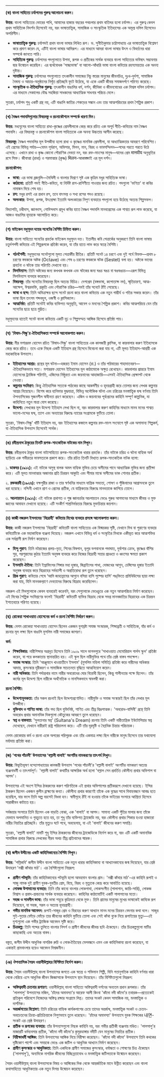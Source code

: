 
---

**(ক) বাংলা সাহিত্যে চর্যাপদের গুরুত্ব আলোচনা করুন।**

**উত্তর:**
বাংলা সাহিত্যের ভোরের পাখি, আমাদের হাজার বছরের পথচলার প্রথম বাতিঘর হলো চর্যাপদ। এর গুরুত্ব কেবল প্রথম সাহিত্যিক নিদর্শন হিসেবেই নয়, বরং ভাষাতাত্ত্বিক, সামাজিক ও সাংস্কৃতিক ইতিহাসের এক অমূল্য দলিল হিসেবেও অপরিসীম।

*   **ভাষাতাত্ত্বিক গুরুত্ব:** চর্যাপদই প্রথম বাংলা ভাষার লিখিত রূপ। ড. সুনীতিকুমার চট্টোপাধ্যায় এর ভাষাতাত্ত্বিক বিশ্লেষণ করে প্রমাণ করেন যে, এটিই বাংলা ভাষার আদিরূপ। এর মাধ্যমে আমরা বাংলা ভাষার উৎস ও বিবর্তনের ধারা সম্পর্কে জানতে পারি।
*   **সাহিত্যিক গুরুত্ব:** চর্যাপদের পদগুলোতে উপমা, রূপক ও প্রতীকের সার্থক ব্যবহার বাংলা সাহিত্যের ভবিষ্যৎ সম্ভাবনার দ্বার উন্মোচন করেছিল। এর দ্ব্যর্থবোধক 'সান্ধ্যভাষা' বা আলো-আঁধারি ভাষা বাংলা কবিতার রহস্যময়তার এক অনন্য দৃষ্টান্ত।
*   **সামাজিক গুরুত্ব:** চর্যাপদের পদগুলোতে তৎকালীন সমাজের নিচু স্তরের মানুষের জীবনচিত্র, দুঃখ-দুর্দশা, সামাজিক বৈষম্য ও আচার-অনুষ্ঠানের নিখুঁত প্রতিচ্ছবি ফুটে উঠেছে, যা একে একটি জীবন্ত সমাজদর্পণে পরিণত করেছে।
*   **সাংস্কৃতিক ও ঐতিহাসিক গুরুত্ব:** তৎকালীন বাঙালির ধর্ম, দর্শন, জীবিকা ও জীবনবোধের এক বিশ্বস্ত দলিল চর্যাপদ। এর মাধ্যমে সেকালের বৌদ্ধ সহজিয়া সাধকদের আধ্যাত্মিক সাধনার পরিচয় মেলে।

সুতরাং, চর্যাপদ শুধু একটি গ্রন্থ নয়, এটি বাঙালি জাতির শেকড়ের সন্ধান এবং তার আত্মপরিচয়ের প্রথম শৈল্পিক প্রকাশ।

---

**(খ) বৈষ্ণব পদাবলিগুলোর বিষয়বস্তু ও রচনাকৌশলে সম্পর্কে ধারণা দিন।**

**উত্তর:**
মধ্যযুগের বাংলা সাহিত্যে রাধা-কৃষ্ণের প্রেমলীলাকে কেন্দ্র করে রচিত এক অপূর্ব গীতি-কবিতার নাম বৈষ্ণব পদাবলি। এর বিষয়বস্তু ও রচনাকৌশল বাংলা সাহিত্যকে এক অনন্য উচ্চতায় আসীন করেছে।

**বিষয়বস্তু:** বৈষ্ণব পদাবলির মূল উপজীব্য হলো রাধা ও কৃষ্ণের মানবিক প্রেমলীলা, যা আধ্যাত্মিকতার আবরণে পরিবেশিত। এই প্রেমের বিভিন্ন পর্যায়—যেমন পূর্বরাগ, অভিসার, মিলন, মান, বিরহ ও ভাবসম্মিলন—পদের পরতে পরতে উঠে এসেছে। এখানে রাধা ও কৃষ্ণ কোনো পৌরাণিক দেবতা নন, বরং রক্ত-মাংসের মানুষ—যাদের প্রেম मानवीय অনুভূতির রসে সিক্ত। জীবাত্মা (রাধা) ও পরমাত্মার (কৃষ্ণ) मिलन-আকাঙ্ক্ষাই এর মূল দর্শন।

**রচনাকৌশল:**
*   **ভাষা:** এর ভাষা ব্রজবুলি—মৈথিলী ও বাংলার মিশ্রণে সৃষ্ট এক কৃত্রিম মধুর সাহিত্যিক ভাষা।
*   **কাঠামো:** প্রতিটি পদই গীতি-কবিতা, যা নির্দিষ্ট রাগ-রাগিণীতে গাওয়ার জন্য রচিত। পদগুলো 'ভণিতা' বা কবির নামাঙ্কন দিয়ে শেষ হয়।
*   **রস:** মধুর রসই এর প্রধান রস, তবে বাৎসল্য ও সখ্য রসের পদও রয়েছে।
*   **অলংকার:** উপমা, রূপক, উৎপ্রেক্ষা ইত্যাদি অলংকারের নিপুণ ব্যবহারে পদগুলো হয়ে উঠেছে অত্যন্ত শিল্পসফল।

বিদ্যাপতি, চণ্ডীদাস, জ্ঞানদাস, গোবিন্দদাস প্রমুখ কবির হাতে বৈষ্ণব পদাবলি মানবপ্রেমের এক শাশ্বত রূপ লাভ করেছে, যা আজও বাঙালির হৃদয়কে আলোড়িত করে।

---

**(গ) মাইকেল মধুসূদন দত্তের সনেটের বৈশিষ্ট্য চিহ্নিত করুন।**

**উত্তর:**
বাংলা সাহিত্যে সনেটের প্রবর্তক মাইকেল মধুসূদন দত্ত। ইতালীয় কবি পেত্রার্কের অনুকরণে তিনি বাংলা ভাষায় চতুর্দশপদী কবিতার এই শিল্পরূপকে প্রতিষ্ঠা করেন, যা তাঁর হাতে লাভ করে স্বতন্ত্র বৈশিষ্ট্য।

*   **গঠনশৈলী:** মধুসূদনের সনেটগুলো মূলত পেত্রার্কীয় রীতির। প্রতিটি সনেট ১৪ চরণে এবং দুই পর্বে বিভক্ত—প্রথম ৮ চরণের স্তবককে অষ্টক (Octave) এবং শেষ ৬ চরণের স্তবককে ষটক (Sestet) বলা হয়। অষ্টকে ভাবের প্রবর্তনা ও ষটকে তার পরিণতি দেখানো হয়।
*   **মিলবিন্যাস:** তিনি অষ্টকের জন্য কখখক কখখক এবং ষটকের জন্য ঘঙচ ঘঙচ বা ঘঙঘঙচচ—এরূপ বিভিন্ন মিলবিন্যাস ব্যবহার করেছেন।
*   **বিষয়বস্তু:** তাঁর সনেটের বিষয়বস্তু ছিল অত্যন্ত বিচিত্র। দেশপ্রেম (বঙ্গভাষা, কপোতাক্ষ নদ), স্মৃতিচারণা, আত্ম-আক্ষেপ, ঈশ্বরভক্তি, প্রকৃতি এবং পৌরাণিক চরিত্র—সবই তাঁর সনেটে ঠাঁই পেয়েছে।
*   **ভাষা ও ছন্দ:** তিনি অমিত্রাক্ষর ছন্দে সনেট রচনা করে বাংলা কবিতায় এক নতুন গাম্ভীর্য ও গতির সঞ্চার করেন। তাঁর ভাষা ছিল তৎসম শব্দবহুল, ওজস্বী ও ক্লাসিক্যাল।
*   **আত্মনিষ্ঠা:** প্রতিটি সনেটই কবির ব্যক্তিগত অনুভূতি, আবেগ ও মননের শৈল্পিক প্রকাশ। কবির আত্মপরিচয় যেন তাঁর সনেটের ছত্রে ছত্রে মুদ্রিত।

মধুসূদনের হাতেই সনেট বাংলা কবিতায় একটি দৃঢ় ও শিল্পসম্মত আঙ্গিক হিসেবে প্রতিষ্ঠা পায়।

---

**(ঘ) 'বিষাদ-সিন্ধু'র ঐতিহাসিকতা সম্পর্কে আলোকপাত করুন।**

**উত্তর:**
মীর মশাররফ হোসেন রচিত 'বিষাদ-সিন্ধু' বাংলা সাহিত্যের এক কালজয়ী ক্লাসিক, যা কারবালার করুণ ইতিহাসকে কেন্দ্র করে রচিত। তবে একে নিছক একটি ইতিহাস গ্রন্থ হিসেবে বিবেচনা করা যায় না, এটি মূলত ইতিহাস-আশ্রয়ী এক মহাকাব্যিক উপন্যাস।

*   **ইতিহাসের আশ্রয়:** গ্রন্থের মূল ঘটনা—হজরত ইমাম হোসেন (রা.) ও তাঁর পরিবারের শাহাদাতবরণ—ঐতিহাসিকভাবে সত্য। মশাররফ হোসেন ইতিহাসের মূল কাঠামোকে অক্ষুণ্ণ রেখেছেন। কারবালার প্রান্তরে ইমাম হোসেনের ট্র্যাজিক পরিণতি, এজিদের নিষ্ঠুরতা এবং জয়নাবের আহাজারি—এসবই ঐতিহাসিক প্রেক্ষাপট থেকে নেওয়া।
*   **কল্পনার সংমিশ্রণ:** কিন্তু ঐতিহাসিক সত্যকে পাঠকের কাছে আকর্ষণীয় ও হৃদয়গ্রাহী করে তোলার জন্য লেখক কল্পনার আশ্রয় নিয়েছেন। বিশেষ করে হানিফার যুদ্ধযাত্রা, বিভিন্ন অলৌকিক ঘটনা এবং চরিত্রের মনস্তাত্ত্বিক দ্বন্দ্ব বর্ণনায় তিনি ঔপন্যাসিকের সৃজনশীল স্বাধীনতা গ্রহণ করেছেন। এজিদ ও জয়নাবের পূর্বপ্রেমের কাহিনি সম্পূর্ণ কাল্পনিক, যা কাহিনিতে নতুন মাত্রা যোগ করেছে।
*   **উদ্দেশ্য:** লেখকের মূল উদ্দেশ্য ইতিহাস লেখা ছিল না, বরং কারবালার করুণ কাহিনির মাধ্যমে মানব মনের শাশ্বত ভালো-মন্দের দ্বন্দ্ব, ত্যাগ এবং অন্যায়ের বিরুদ্ধে ন্যায়ের সংগ্রামকে ফুটিয়ে তোলা।

সুতরাং, 'বিষাদ-সিন্ধু' খাঁটি ইতিহাস নয়, বরং ইতিহাসের কঙ্কালে কল্পনার রক্ত-মাংস সংযোগে সৃষ্ট এক অসামান্য শিল্পকর্ম, যা ঐতিহাসিক উপন্যাস হিসেবেই সার্থক।

---

**(ঙ) রবীন্দ্রনাথ ঠাকুরের তিনটি রূপক-সাংকেতিক নাটকের নাম লিখুন।**

**উত্তর:**
রবীন্দ্রনাথ ঠাকুর বাংলা নাট্যসাহিত্যে রূপক-সাংকেতিক ধারার প্রবর্তক। তাঁর নাটকে চরিত্র ও ঘটনা বাহ্যিক অর্থ ছাড়িয়ে এক গভীরতর ভাবসত্যকে প্রকাশ করে। তাঁর রচিত তিনটি বিখ্যাত রূপক-সাংকেতিক নাটক হলো:

১. **ডাকঘর (১৯১২):** এই নাটকে অসুস্থ বালক অমল বাহ্যিক মুক্তির চেয়ে অসীমের পানে আধ্যাত্মিক মুক্তির জন্য প্রতীক্ষা করে। এটি মূলত মানবাত্মার অজানার প্রতি চিরন্তন আকুতি এবং সীমার মাঝে অসীমের ডাক শোনার প্রতীক।

২. **রক্তকরবী (১৯২৬):** যক্ষপুরীর রাজা ও তার স্বর্ণখনির মাধ্যমে যান্ত্রিক সভ্যতা, শোষণ ও পুঁজিবাদের আগ্রাসনকে তুলে ধরা হয়েছে। নন্দিনী এখানে প্রাণ ও প্রেমের প্রতীক, যে যান্ত্রিকতার বিরুদ্ধে মানবতাকে জাগিয়ে তোলে।

৩. **অচলায়তন (১৯১২):** এই নাটকে প্রথাগত ও শুষ্ক জ্ঞানচর্চার অচলায়তন ভেঙে গুরুর আগমনের মাধ্যমে জীবন্ত ও মুক্ত জ্ঞানের আবাহন দেখানো হয়েছে। এটি সংকীর্ণ শাস্ত্রনির্ভরতার বিরুদ্ধে মুক্তচিন্তার জয়গান।

---

**(চ) কাজী নজরুল ইসলামের 'বিদ্রোহী' কবিতায় মিথের ব্যবহার প্রসঙ্গে আলোকপাত করুন।**

**উত্তর:**
কাজী নজরুল ইসলামের 'বিদ্রোহী' কবিতাটি বাংলা সাহিত্যের এক বিস্ময়কর সৃষ্টি, যেখানে মিথ বা পুরাণের ব্যবহার কবিতাটিকে এক মহাকাব্যিক ব্যঞ্জনা দিয়েছে। নজরুল এখানে বিভিন্ন ধর্ম ও সংস্কৃতির মিথকে একীভূত করে আত্মশক্তির এক সর্বগ্রাসী রূপ নির্মাণ করেছেন।

*   **হিন্দু পুরাণ:** তিনি নটরাজের প্রলয়-নৃত্য, শিবের বিষপান, ভৃগুর ভগবানকে পদাঘাত, দুর্বাশার ক্রোধ, কৃষ্ণের বাঁশির সুর, পরশুরামের কুঠার ইত্যাদি অনুষঙ্গ ব্যবহার করে নিজের বিদ্রোহী সত্তার প্রচণ্ডতা ও ধ্বংসের ক্ষমতা প্রকাশ করেছেন।
*   **ইসলামি ঐতিহ্য:** তিনি ইস্রাফিলের শিঙ্গার মহা হুঙ্কার, জিব্রাইলের পাখা, দোজখের আগুন, চেঙ্গিসের হুঙ্কার ইত্যাদি অনুষঙ্গ ব্যবহার করে বিদ্রোহের সর্বব্যাপী ও অপ্রতিরোধ্য রূপ তুলে ধরেছেন।
*   **গ্রিক পুরাণ:** কবিতার শেষে ‘আমি জাহান্নামের আগুনে বসিয়া হাসি পুষ্পের হাসি’ পঙ্‌ক্তিতে প্রমিথিউসের ছায়া লক্ষ্য করা যায়, যিনি মানবকল্যাণে দেবতাদের বিরুদ্ধে বিদ্রোহ করেছিলেন।

নজরুল এই মিথগুলোকে কেবল ব্যবহারই করেননি, বরং সেগুলোকে ভেঙেচুরে এক নতুন আত্মপরিচয় নির্মাণ করেছেন। এই মিথের শৈল্পিক সংমিশ্রণের ফলেই 'বিদ্রোহী' কবিতাটি ব্যক্তির বিদ্রোহ থেকে সমগ্র মানবজাতির বিদ্রোহের এক চিরন্তন ইশতেহারে পরিণত হয়েছে।

---

**(ছ) রোকেয়া সাখাওয়াত হোসেনের কর্ম ও রচনা বৈশিষ্ট্য নির্ধারণ করুন।**

**উত্তর:**
বেগম রোকেয়া সাখাওয়াত হোসেন ছিলেন একজন যুগস্রষ্টা সমাজ সংস্কারক, শিক্ষাব্রতী ও সাহিত্যিক, যাঁর কর্ম ও রচনার মূল লক্ষ্য ছিল বাঙালি মুসলিম নারী সমাজের জাগরণ।

**কর্ম:**
*   **শিক্ষাবিস্তার:** নারীশিক্ষার অগ্রদূত হিসেবে তিনি ১৯০৯ সালে ভাগলপুরে 'সাখাওয়াত মেমোরিয়াল গার্লস স্কুল' প্রতিষ্ঠা করেন, যা পরে কলকাতায় স্থানান্তরিত হয়। এই স্কুল ছিল নারীমুক্তির পথে তাঁর শ্রেষ্ঠ বাস্তব পদক্ষেপ।
*   **সমাজ সংস্কার:** তিনি 'আঞ্জুমানে খাওয়াতীনে ইসলাম' (মুসলিম মহিলা সমিতি) প্রতিষ্ঠা করে নারীদের অধিকার আদায়, কুসংস্কার দূরীকরণ ও সামাজিক সচেতনতা বৃদ্ধিতে আত্মনিয়োগ করেন।
*   **নারী অধিকার:** তিনি পর্দাপ্রথার নামে নারীর অবরোধের ঘোর বিরোধী ছিলেন, কিন্তু শালীনতার পক্ষে ছিলেন। তাঁর কর্মের মূল উদ্দেশ্য ছিল নারীকে অর্থনৈতিক ও মানসিকভাবে স্বাবলম্বী করা।

**রচনা বৈশিষ্ট্য:**
*   **উদ্দেশ্যমূলকতা:** তাঁর সকল রচনাই ছিল উদ্দেশ্যপ্রণোদিত। নারীমুক্তি ও সমাজ সংস্কারই ছিল তাঁর লেখার মূল উপজীব্য।
*   **যুক্তিবাদ ও শাণিত ভাষা:** তাঁর গদ্য ছিল যুক্তিনিষ্ঠ, শাণিত এবং তীব্র বিদ্রূপাত্মক। 'অবরোধ-বাসিনী' গ্রন্থে তিনি অবরোধ প্রথার অমানবিক দিকগুলো কৌতুকের আবরণে তুলে ধরেছেন।
*   **স্বপ্ন ও বাস্তবতা:** 'সুলতানার স্বপ্ন' (Sultana's Dream) রচনায় তিনি একটি নারীতান্ত্রিক ইউটোপিয়ার স্বপ্ন দেখেছেন, যেখানে নারীরাই রাষ্ট্র পরিচালনা করে। এটি তাঁর দূরদৃষ্টি ও বৈপ্লবিক চিন্তার পরিচায়ক।

বেগম রোকেয়ার কর্ম ও রচনা একে অপরের পরিপূরক এবং তাঁর একমাত্র লক্ষ্য ছিল নারীকে মানুষ হিসেবে তার যথাযোগ্য মর্যাদায় প্রতিষ্ঠা করা।

---

**(জ) ‘পথের পাঁচালী' উপন্যাসের ‘বল্লালী বালাই' অংশটির নামকরণের তাৎপর্য লিখুন।**

**উত্তর:**
বিভূতিভূষণ বন্দ্যোপাধ্যায়ের কালজয়ী উপন্যাস 'পথের পাঁচালী'র 'বল্লালী বালাই' অংশটির নামকরণ অত্যন্ত ব্যঞ্জনাধর্মী ও তাৎপর্যপূর্ণ। 'বল্লালী বালাই' কথাটির আক্ষরিক অর্থ হলো 'বল্লাল সেন প্রবর্তিত কৌলীন্য প্রথার অভিশাপ বা আপদ'।

উপন্যাসের এই অংশে ইন্দির ঠাকরুনের করুণ পরিণতিকে এই প্রথার অভিশাপের প্রতীকরূপে দেখানো হয়েছে। ইন্দির ঠাকরুন ছিলেন একজন কুলীন ব্রাহ্মণের কন্যা। কৌলীন্য প্রথার কারণেই তাঁকে এক বৃদ্ধের সাথে বিবাহবন্ধনে আবদ্ধ হতে হয়েছিল, যার ফলে তিনি অল্প বয়সেই বিধবা হন। স্বামীগৃহে ঠাঁই না হওয়ায় তাঁকে ভাইয়ের সংসারে আশ্রিতা হিসেবে সারাজীবন কাটাতে হয়।

সর্বজয়ার সংসারে তিনি ছিলেন এক বাড়তি বোঝা, এক 'বালাই' বা আপদ। সামান্য একটি পুঁতির মালার জন্য তাঁকে যেভাবে অপমানিত ও গৃহচ্যুত হতে হয়, তা শুধু তাঁর ব্যক্তিগত ট্র্যাজেডি নয়, বরং কৌলীন্য প্রথার শিকার হওয়া হাজারো নারীর নিয়তির প্রতিচ্ছবি। তাঁর মৃত্যুও ঘটে পথে, অবহেলায়, যা এই 'বালাই' জীবনের করুণ সমাপ্তি।

সুতরাং, 'বল্লালী বালাই' নামটি শুধু ইন্দির ঠাকরুনের জীবনের ট্র্যাজেডিকে নির্দেশ করে না, বরং এটি একটি অমানবিক সামাজিক প্রথার বিরুদ্ধে লেখকের নীরব অথচ তীব্র প্রতিবাদের স্মারক।

---

**(ঝ) জসীম উদ্দীনের একটি কাহিনিকাব্যের বৈশিষ্ট্য লিখুন।**

**উত্তর:**
'পল্লিকবি' জসীম উদ্দীন বাংলা সাহিত্যে এক নতুন ধারার কাহিনিকাব্য বা আখ্যানকাব্যের জন্ম দিয়েছেন, যার শ্রেষ্ঠ উদাহরণ 'নক্সী কাঁথার মাঠ'। এর বৈশিষ্ট্যগুলো নিম্নরূপ:

*   **গ্রামীণ পটভূমি:** তাঁর কাহিনিকাব্যের পটভূমি হলো আবহমান বাংলার গ্রাম। 'নক্সী কাঁথার মাঠ'-এর কাহিনি রূপাই ও সাজু নামক দুই গ্রামীণ যুবক-যুবতীর প্রেম, বিয়ে, বিরহ ও মৃত্যুকে কেন্দ্র করে আবর্তিত হয়েছে।
*   **লোকজ উপাদানের ব্যবহার:** তিনি তাঁর কাব্যে বাংলার লোকগাথা, লোকসংগীত (পালাগান, জারি-সারি), লোকজ বিশ্বাস ও প্রবাদ-প্রবচনের সার্থক ব্যবহার করেছেন। কাহিনির কাঠামোটিই একটি পালাগানের মতো।
*   **সহজ ও সাবলীল ভাষা:** তাঁর ভাষা শহুরে কৃত্রিমতা থেকে মুক্ত। তিনি গ্রামের মানুষের মুখের ভাষাকেই কাব্যিক রূপ দিয়েছেন, যা সহজ, সরল ও অত্যন্ত হৃদয়গ্রাহী।
*   **গভীর মানবিক আবেদন:** রূপাই-সাজুর প্রেম ও বিরহের করুণ আখ্যান মানব মনের চিরন্তন বেদনার কথা বলে। সাজুর সুই-সুতার ফোঁড়ে ফোঁড়ে তার জীবনের কাহিনি ফুটিয়ে তোলা এবং সেই কাঁথা বুকে নিয়ে রূপাইয়ের মৃত্যু—এই দৃশ্যগুলো এক গভীর ট্র্যাজিক আবেদন সৃষ্টি করে।
*   **চিত্রকল্প:** তিনি শব্দের তুলিতে বাংলার নিসর্গ ও গ্রামীণ জীবনের জীবন্ত ছবি এঁকেছেন। তাঁর চিত্রকল্পগুলো মাটির কাছাকাছি এবং অত্যন্ত বাস্তব।

বস্তুত, জসীম উদ্দীন আধুনিক নাগরিক রুচি ও লোকঐতিহ্যের মেলবন্ধনে এমন এক কাহিনিকাব্য রচনা করেছেন, যা একান্তই গ্রামবাংলার হয়েও আবেদন বিশ্বজনীন।

---

**(ঞ) ঔপন্যাসিক সৈয়দ ওয়ালীউল্লাহর বিশিষ্টতা নির্দেশ করুন।**

**উত্তর:**
সৈয়দ ওয়ালীউল্লাহ্ বাংলা উপন্যাসের জগতে এক স্বতন্ত্র ও শক্তিমান শিল্পী, যিনি গতানুগতিক কাহিনি বর্ণনার ধারা থেকে বেরিয়ে এসে আধুনিক জীবন জিজ্ঞাসাকে উপন্যাসে স্থান দিয়েছেন। তাঁর বিশিষ্টতাগুলো নিম্নরূপ:

*   **অস্তিত্ববাদী চেতনার রূপায়ণ:** ওয়ালীউল্লাহ্ বাংলা সাহিত্যে অস্তিত্ববাদী দর্শনের অন্যতম প্রধান রূপকার। তাঁর 'লালসালু' উপন্যাসের মজিদ, 'চাঁদের অমাবস্যা'র আরেফ আলী কিংবা 'কাঁদো নদী কাঁদো'র তবারক—প্রত্যেকেই প্রতিকূল পরিবেশে নিজেদের অস্তিত্ব রক্ষার সংগ্রামে লিপ্ত। তাদের সংকট কেবল সামাজিক নয়, মনস্তাত্ত্বিক ও দার্শনিক।
*   **অন্তর্জগতের বিশ্লেষণ:** তিনি চরিত্রের বাহ্যিক কার্যকলাপের চেয়ে তাদের অন্তর্দ্বন্দ্ব, মনস্তাত্ত্বিক সংকট ও চেতন-অবচেতনের ক্রিয়া-প্রতিক্রিয়াকে নিপুণভাবে তুলে ধরেছেন। 'চাঁদের অমাবস্যা' উপন্যাসে যুবক শিক্ষকের 내면-সংকট এর শ্রেষ্ঠ উদাহরণ।
*   **প্রতীক ও রূপকের ব্যবহার:** তাঁর উপন্যাসগুলো নিছক কাহিনি নয়, বরং গভীর প্রতীকী ব্যঞ্জনায় মণ্ডিত। 'লালসালু'র মাজারটি ধর্মব্যবসার প্রতীক, 'কাঁদো নদী কাঁদো'র কুমুরডাঙ্গার নদীটি যেন মানুষের নিয়তির প্রতীক।
*   **নিরীক্ষাধর্মী আঙ্গিক:** তিনি উপন্যাসের আঙ্গিক নিয়ে নিরীক্ষা করেছেন। 'কাঁদো নদী কাঁদো' উপন্যাসে তিনি কথকের দৃষ্টিকোণ পাল্টে এবং সময়কে ভেঙে এক জটিল ও আধুনিক আখ্যান নির্মাণ করেছেন।
*   **গ্রামীণ কুসংস্কার ও আধুনিকতা:** তিনি একদিকে গ্রামীণ সমাজের কুসংস্কার, ধর্মান্ধতা ও শোষণের চিত্র এঁকেছেন ('লালসালু'), অন্যদিকে নাগরিক জীবনের বিচ্ছিন্নতাবোধ ও মনস্তাত্ত্বিক জটিলতাকে উন্মোচন করেছেন।

সৈয়দ ওয়ালীউল্লাহ্ বাংলা উপন্যাসকে বিষয় ও আঙ্গিকের দিক থেকে আন্তর্জাতিক মানে উন্নীত করেছেন এবং বাংলা কথাসাহিত্যে আধুনিকতার এক নতুন দিগন্ত উন্মোচন করেছেন।